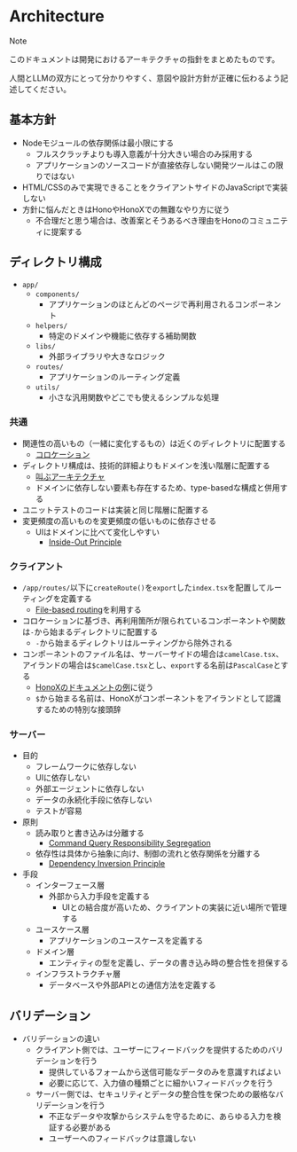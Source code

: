 # Architecture

> [!NOTE]
> このドキュメントは開発におけるアーキテクチャの指針をまとめたものです。
>
> 人間とLLMの双方にとって分かりやすく、意図や設計方針が正確に伝わるよう記述してください。

## 基本方針

- Nodeモジュールの依存関係は最小限にする
  - フルスクラッチよりも導入意義が十分大きい場合のみ採用する
  - アプリケーションのソースコードが直接依存しない開発ツールはこの限りではない
- HTML/CSSのみで実現できることをクライアントサイドのJavaScriptで実装しない
- 方針に悩んだときはHonoやHonoXでの無難なやり方に従う
  - 不合理だと思う場合は、改善案とそうあるべき理由をHonoのコミュニティに提案する

## ディレクトリ構成

- `app/`
  - `components/`
    - アプリケーションのほとんどのページで再利用されるコンポーネント
  - `helpers/`
    - 特定のドメインや機能に依存する補助関数
  - `libs/`
    - 外部ライブラリや大きなロジック
  - `routes/`
    - アプリケーションのルーティング定義
  - `utils/`
    - 小さな汎用関数やどこでも使えるシンプルな処理

### 共通

- 関連性の高いもの（一緒に変化するもの）は近くのディレクトリに配置する
  - [コロケーション](https://kentcdodds.com/blog/colocation#the-principle)
- ディレクトリ構成は、技術的詳細よりもドメインを浅い階層に配置する
  - [叫ぶアーキテクチャ](https://blog.cleancoder.com/uncle-bob/2011/09/30/Screaming-Architecture.html)
  - ドメインに依存しない要素も存在するため、type-basedな構成と併用する
- ユニットテストのコードは実装と同じ階層に配置する
- 変更頻度の高いものを変更頻度の低いものに依存させる
  - UIはドメインに比べて変化しやすい
    - [Inside-Out Principle](https://objectclub.jp/technicaldoc/object-orientation/principle/principle02)

### クライアント

- `/app/routes/`以下に`createRoute()`を`export`した`index.tsx`を配置してルーティングを定義する
  - [File-based routing](https://github.com/honojs/honox#routes)を利用する
- コロケーションに基づき、再利用箇所が限られているコンポーネントや関数は`-`から始まるディレクトリに配置する
  - `-`から始まるディレクトリはルーティングから除外される
- コンポーネントのファイル名は、サーバーサイドの場合は`camelCase.tsx`、アイランドの場合は`$camelCase.tsx`とし、`export`する名前は`PascalCase`とする
  - [HonoXのドキュメントの例](https://github.com/honojs/honox#interactions)に従う
  - `$`から始まる名前は、HonoXがコンポーネントをアイランドとして認識するための特別な接頭辞

### サーバー

- 目的
  - フレームワークに依存しない
  - UIに依存しない
  - 外部エージェントに依存しない
  - データの永続化手段に依存しない
  - テストが容易
- 原則
  - 読み取りと書き込みは分離する
    - [Command Query Responsibility Segregation](https://martinfowler.com/bliki/CQRS.html)
  - 依存性は具体から抽象に向け、制御の流れと依存関係を分離する
    - [Dependency Inversion Principle](https://martinfowler.com/articles/dipInTheWild.html)
- 手段
  - インターフェース層
    - 外部から入力手段を定義する
      - UIとの結合度が高いため、クライアントの実装に近い場所で管理する
  - ユースケース層
    - アプリケーションのユースケースを定義する
  - ドメイン層
    - エンティティの型を定義し、データの書き込み時の整合性を担保する
  - インフラストラクチャ層
    - データベースや外部APIとの通信方法を定義する

## バリデーション

- バリデーションの違い
  - クライアント側では、ユーザーにフィードバックを提供するためのバリデーションを行う
    - 提供しているフォームから送信可能なデータのみを意識すればよい
    - 必要に応じて、入力値の種類ごとに細かいフィードバックを行う
  - サーバー側では、セキュリティとデータの整合性を保つための厳格なバリデーションを行う
    - 不正なデータや攻撃からシステムを守るために、あらゆる入力を検証する必要がある
    - ユーザーへのフィードバックは意識しない
